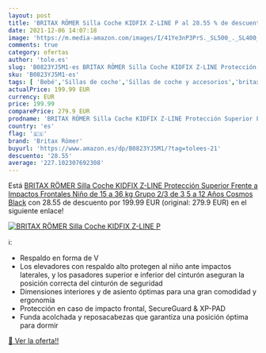 ```yaml
---
layout: post
title: 'BRITAX RÖMER Silla Coche KIDFIX Z-LINE P al 28.55 % de descuento'
date: 2021-12-06 14:07:18
image: 'https://m.media-amazon.com/images/I/41Ye3nP3PrS._SL500_._SL400_.jpg'
comments: true
category: ofertas
author: 'tole.es'
slug: 'B0823YJ5M1-es BRITAX RÖMER Silla Coche KIDFIX Z-LINE Protección Superior...'
sku: 'B0823YJ5M1-es'
tags: [ 'Bebé','Sillas de coche','Sillas de coche y accesorios','britax römer','römer', ]
actualPrice: 199.99 EUR
currency: EUR
price: 199.99
comparePrice: 279.9 EUR
prodname: 'BRITAX RÖMER Silla Coche KIDFIX Z-LINE Protección Superior Frente a Impactos Frontales Niño de 15 a 36 kg Grupo 2/3 de 3 5 a 12 Años  Cosmos Black'
country: 'es'
flag: '🇪🇸'
brand: 'Britax Römer'
buyurl: 'https://www.amazon.es/dp/B0823YJ5M1/?tag=tolees-21'
descuento: '28.55'
average: '227.102307692308'
---
```


Está [BRITAX RÖMER Silla Coche KIDFIX Z-LINE Protección Superior Frente a Impactos Frontales Niño de 15 a 36 kg Grupo 2/3 de 3 5 a 12 Años  Cosmos Black](https://www.amazon.es/dp/B0823YJ5M1/?tag=tolees-21) con 28.55 de descuento por 199.99 EUR (original: 279.9 EUR) en el siguiente enlace!

[![BRITAX RÖMER Silla Coche KIDFIX Z-LINE P](https://m.media-amazon.com/images/I/41Ye3nP3PrS._SL500_._SL400_.jpg)](https://www.amazon.es/dp/B0823YJ5M1/?tag=tolees-21)

ℹ️:

- Respaldo en forma de V
- Los elevadores con respaldo alto protegen al niño ante impactos laterales, y los pasadores superior e inferior del cinturón aseguran la posición correcta del cinturón de seguridad
- Dimensiones interiores y de asiento óptimas para una gran comodidad y ergonomía
- Protección en caso de impacto frontal, SecureGuard & XP-PAD
- Funda acolchada y reposacabezas que garantiza una posición óptima para dormir

[🛒 Ver la oferta!!](https://www.amazon.es/dp/B0823YJ5M1/?tag=tolees-21)
